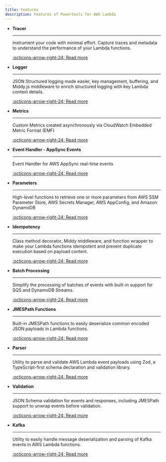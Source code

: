 ```yaml
---
title: Features
description: Features of Powertools for AWS Lambda
---
```


<!-- markdownlint-disable MD043 -->

<div class="grid cards" markdown>

- __Tracer__

    ---

    Instrument your code with minimal effort. Capture traces and metadata to understand the performance of your Lambda functions.

    [:octicons-arrow-right-24: Read more](./tracer.md)

- __Logger__

    ---

    JSON Structured logging made easier, key management, buffering, and Middy.js middleware to enrich structured logging with key Lambda context details.

    [:octicons-arrow-right-24: Read more](./logger.md)

- __Metrics__

    ---

    Custom Metrics created asynchronously via CloudWatch Embedded Metric Format (EMF)

    [:octicons-arrow-right-24: Read more](./metrics.md)

- __Event Handler - AppSync Events__

    ---

    Event Handler for AWS AppSync real-time events

    [:octicons-arrow-right-24: Read more](./event-handler/appsync-events.md)

- __Parameters__

    ---

    High-level functions to retrieve one or more parameters from AWS SSM Parameter Store, AWS Secrets Manager, AWS AppConfig, and Amazon DynamoDB

    [:octicons-arrow-right-24: Read more](./parameters.md)

- __Idempotency__

    ---

    Class method decorator, Middy middleware, and function wrapper to make your Lambda functions idempotent and prevent duplicate execution based on payload content.

    [:octicons-arrow-right-24: Read more](./idempotency.md)

- __Batch Processing__

    ---

    Simplify the processing of batches of events with built-in support for SQS and DynamoDB Streams.

    [:octicons-arrow-right-24: Read more](./batch.md)

- __JMESPath Functions__

    ---

    Built-in JMESPath functions to easily deserialize common encoded JSON payloads in Lambda functions.

    [:octicons-arrow-right-24: Read more](./jmespath.md)

- __Parser__

    ---

    Utility to parse and validate AWS Lambda event payloads using Zod, a TypeScript-first schema declaration and validation library.

    [:octicons-arrow-right-24: Read more](./parser.md)

- __Validation__

    ---

    JSON Schema validation for events and responses, including JMESPath support to unwrap events before validation.

    [:octicons-arrow-right-24: Read more](./validation.md)

- __Kafka__

    ---

    Utility to easily handle message deserialization and parsing of Kafka events in AWS Lambda functions.

    [:octicons-arrow-right-24: Read more](./kafka.md)

</div>
